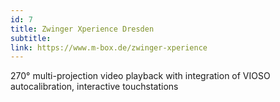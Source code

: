 ```yaml
---
id: 7
title: Zwinger Xperience Dresden
subtitle:
link: https://www.m-box.de/zwinger-xperience
---
```


270° multi-projection video playback with integration of VIOSO autocalibration, interactive touchstations
